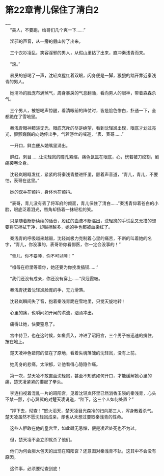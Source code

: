 # 第22章青儿保住了清白2
~~<br>&nbsp;&nbsp;&nbsp;&nbsp;“美人，不要跑，给哥们几个爽一下……”<br><br>&nbsp;&nbsp;&nbsp;&nbsp;淫邪的声音，从一旁的假山传了出来。<br><br>&nbsp;&nbsp;&nbsp;&nbsp;三个衣衫凌乱，笑容淫邪的男人，从假山里钻了出来，直冲秦浅青而来。<br><br>&nbsp;&nbsp;&nbsp;&nbsp;“滚。”<br><br>&nbsp;&nbsp;&nbsp;&nbsp;暴戾的怒喝了一声，沈轻岚猩红着双眼，闪身便是一脚，狠狠的踹开靠近秦浅青的男人。<br><br>&nbsp;&nbsp;&nbsp;&nbsp;她清冷的脸庞布满煞气，周身暴戾的气息翻涌，看向男人的眼神，带着森森杀气。<br><br>&nbsp;&nbsp;&nbsp;&nbsp;三个男人，被怒喝声惊醒，看清眼前的阵仗时，皆是脸色惨白，扑通一下，全都跪在了雪地里。<br><br>&nbsp;&nbsp;&nbsp;&nbsp;秦浅青眼神黯淡无光，眼底充斥的尽是绝望，看到沈轻岚出现，眼底才划过亮光，颤颤巍巍的向她伸出手，气若游丝的喊道，“表、表哥……”<br><br>&nbsp;&nbsp;&nbsp;&nbsp;一开口，鲜血便从她嘴里涌出。<br><br>&nbsp;&nbsp;&nbsp;&nbsp;鲜红，刺目……让沈轻岚的瞳孔紧缩，痛色氤氲在眼底，心，恍若被刀绞割，剧痛袭卷全身。<br><br>&nbsp;&nbsp;&nbsp;&nbsp;沈轻岚眼眶发红，紧紧的将秦浅青搂进怀里，颤着声音道，“青儿，青儿，不要怕，表哥在这里。”<br><br>&nbsp;&nbsp;&nbsp;&nbsp;她的双手在颤抖，身体也在颤抖。<br><br>&nbsp;&nbsp;&nbsp;&nbsp;“表哥，青儿没有丢了将军府的颜面，青儿保住了清白……”秦浅青仰着苍白的小脸，眼底泛着泪光，唇角却扬着一抹轻松的笑。<br><br>&nbsp;&nbsp;&nbsp;&nbsp;只是随着断断续续的话音，殷红的血液不断溢出，沈轻岚的手慌乱又无措的想要将它擦拭干净，却越擦越多，她的手也都被血染红了。<br><br>&nbsp;&nbsp;&nbsp;&nbsp;秦浅青的呼吸越来越弱，沈轻岚极力克制着心里的痛苦，不断的叫着她的名字，“青儿，你没事的，表哥带你看御医，你一定会没事的！”<br><br>&nbsp;&nbsp;&nbsp;&nbsp;“青儿，你不要睡，你不可以睡！”<br><br>&nbsp;&nbsp;&nbsp;&nbsp;“祖母在府里等着你，她还要为你挽发插钗……”<br><br>&nbsp;&nbsp;&nbsp;&nbsp;“我们还没有成亲，你还没有穿上……”凤冠霞帔。<br><br>&nbsp;&nbsp;&nbsp;&nbsp;秦浅青抚着沈轻岚脸庞的手，无力滑落。<br><br>&nbsp;&nbsp;&nbsp;&nbsp;沈轻岚瞬间失了音，抱着秦浅青跪在雪地里，只觉天旋地转！<br><br>&nbsp;&nbsp;&nbsp;&nbsp;心里的痛，也瞬间如开闸的洪流，汹涌冲出。<br><br>&nbsp;&nbsp;&nbsp;&nbsp;痛得让她，快要窒息了。<br><br>&nbsp;&nbsp;&nbsp;&nbsp;宫中侍卫，也在这时候，如鱼贯入，冲进了昭阳宫，三个男子被迅速的擒住，按在地上。<br><br>&nbsp;&nbsp;&nbsp;&nbsp;楚天凌神色错愕的怔在了原地，看着失魂落魄的沈轻岚，没有上前。<br><br>&nbsp;&nbsp;&nbsp;&nbsp;她周身的悲痛，太浓郁，让他看得心隐隐作痛。<br><br>&nbsp;&nbsp;&nbsp;&nbsp;第一次，楚天凌不敢直面沈轻岚，甚至不知该如何开口，才能缓解她心里的痛，楚天凌紧紧的攥起了拳头。<br><br>&nbsp;&nbsp;&nbsp;&nbsp;李连扫视着混乱一片的昭阳宫，见着沈轻岚怀里已然消香玉陨的秦浅青，心头不禁一颤，小心翼翼的对楚天凌说道，“陛下，这三个人如何处置？”<br><br>&nbsp;&nbsp;&nbsp;&nbsp;“押下去，彻查！”怒火滔天，楚天凌目光森冷的扫向那三人，浑身散着杀气。楚天凌虽然不愿沈轻岚成亲，却也从未想过要取秦浅青的性命。<br><br>&nbsp;&nbsp;&nbsp;&nbsp;这些人胆敢在他的皇宫里，如此肆无忌惮，便是凌迟处死也不为过。<br><br>&nbsp;&nbsp;&nbsp;&nbsp;但，楚天凌不会立即就杀了他们。<br><br>&nbsp;&nbsp;&nbsp;&nbsp;他们为何会胆大包天的出现在昭阳宫？还意图对秦浅青不轨，这其中不会没有原因。<br><br>&nbsp;&nbsp;&nbsp;&nbsp;这件事，必须要彻查到底！<br><br>
                    

<script>_fwqdsqadxfw()</script>
<div><script>_dfwf1dw();</script></div>
<div><script>_dfwf1agdw();</script></div>
                